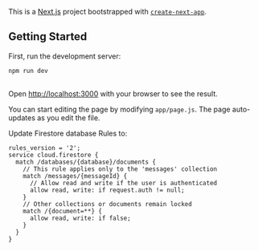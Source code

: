This is a [Next.js](https://nextjs.org) project bootstrapped with [`create-next-app`](https://github.com/vercel/next.js/tree/canary/packages/create-next-app).

## Getting Started

First, run the development server:

```bash
npm run dev
 
```

Open [http://localhost:3000](http://localhost:3000) with your browser to see the result.

You can start editing the page by modifying `app/page.js`. The page auto-updates as you edit the file.

Update Firestore database Rules to:
```
rules_version = '2';
service cloud.firestore {
  match /databases/{database}/documents {
    // This rule applies only to the 'messages' collection
    match /messages/{messageId} {
      // Allow read and write if the user is authenticated
      allow read, write: if request.auth != null;
    }
    // Other collections or documents remain locked
    match /{document=**} {
      allow read, write: if false;
    }
  }
}
```

